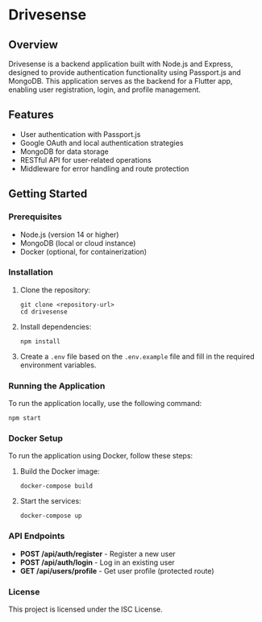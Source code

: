# Drivesense

## Overview
Drivesense is a backend application built with Node.js and Express, designed to provide authentication functionality using Passport.js and MongoDB. This application serves as the backend for a Flutter app, enabling user registration, login, and profile management.

## Features
- User authentication with Passport.js
- Google OAuth and local authentication strategies
- MongoDB for data storage
- RESTful API for user-related operations
- Middleware for error handling and route protection

## Getting Started

### Prerequisites
- Node.js (version 14 or higher)
- MongoDB (local or cloud instance)
- Docker (optional, for containerization)

### Installation
1. Clone the repository:
   ```
   git clone <repository-url>
   cd drivesense
   ```

2. Install dependencies:
   ```
   npm install
   ```

3. Create a `.env` file based on the `.env.example` file and fill in the required environment variables.

### Running the Application
To run the application locally, use the following command:
```
npm start
```

### Docker Setup
To run the application using Docker, follow these steps:
1. Build the Docker image:
   ```
   docker-compose build
   ```

2. Start the services:
   ```
   docker-compose up
   ```

### API Endpoints
- **POST /api/auth/register** - Register a new user
- **POST /api/auth/login** - Log in an existing user
- **GET /api/users/profile** - Get user profile (protected route)

### License
This project is licensed under the ISC License.